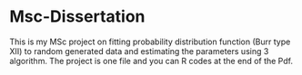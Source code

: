 # Msc-Dissertation

This is my MSc project on fitting probability distribution function (Burr type XII) to random generated data and estimating the parameters using 3 algorithm. 
The project is one file and you can R codes at the end of the Pdf. 
